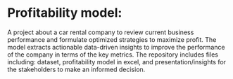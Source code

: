 # Profitability model:
A project about a car rental company to review current business performance and formulate optimized strategies to maximize profit. The model extracts actionable data-driven
insights to improve the performance of the company in terms of the key metrics. The repository includes files including: dataset, profitability model in excel, and presentation/insights for the stakeholders to make an informed decision. 
